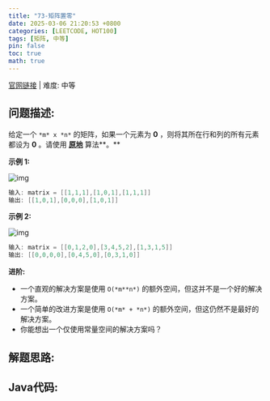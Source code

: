 ```yaml
---
title: "73-矩阵置零"
date: 2025-03-06 21:20:53 +0800
categories: [LEETCODE, HOT100]
tags: [矩阵, 中等]
pin: false
toc: true
math: true
---
```


[官网链接](https://leetcode.cn/problems/set-matrix-zeroes/) \| 难度: 中等

## 问题描述: 

给定一个 `*m* x *n*` 的矩阵，如果一个元素为 **0** ，则将其所在行和列的所有元素都设为 **0** 。请使用 **[原地](https://baike.baidu.com/item/原地算法)** 算法**。**

**示例 1:**

![img](../assets/img/posts/p73_0.jpg)

```java
输入: matrix = [[1,1,1],[1,0,1],[1,1,1]]
输出: [[1,0,1],[0,0,0],[1,0,1]]
```

**示例 2:**

![img](../assets/img/posts/p73_1.jpg)

```java
输入: matrix = [[0,1,2,0],[3,4,5,2],[1,3,1,5]]
输出: [[0,0,0,0],[0,4,5,0],[0,3,1,0]]
```

**进阶:**

- 一个直观的解决方案是使用  `O(*m**n*)` 的额外空间，但这并不是一个好的解决方案。
- 一个简单的改进方案是使用 `O(*m* + *n*)` 的额外空间，但这仍然不是最好的解决方案。
- 你能想出一个仅使用常量空间的解决方案吗？

## 解题思路: 

## Java代码: 
